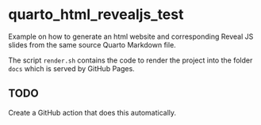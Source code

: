 # quarto_html_revealjs_test

Example on how to generate an html website and corresponding Reveal JS slides
from the same source Quarto Markdown file.

The script `render.sh` contains the code to render the project into the folder
`docs` which is served by GitHub Pages.

## TODO

Create a GitHub action that does this automatically.
